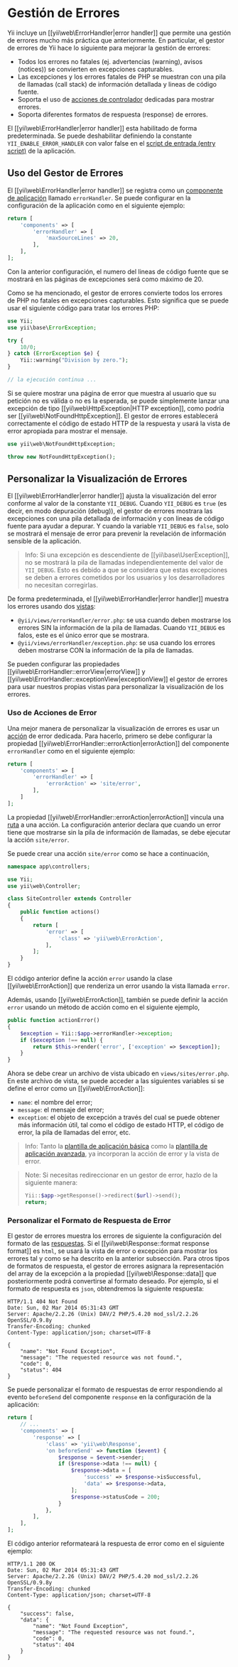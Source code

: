 Gestión de Errores
==================

Yii incluye un [[yii\web\ErrorHandler|error handler]] que permite una gestión de errores mucho más práctica que
anteriormente. En particular, el gestor de errores de Yii hace lo siguiente para mejorar la gestión de errores:

* Todos los errores no fatales (ej. advertencias (warning), avisos (notices)) se convierten en excepciones capturables.
* Las excepciones y los errores fatales de PHP se muestran con una pila de llamadas (call stack) de información
  detallada y lineas de código fuente.
* Soporta el uso de [acciones de controlador](structure-controllers.md#actions) dedicadas para mostrar errores.
* Soporta diferentes formatos de respuesta (response) de errores.

El [[yii\web\ErrorHandler|error handler]] esta habilitado de forma predeterminada. Se puede deshabilitar definiendo la
constante `YII_ENABLE_ERROR_HANDLER` con valor false en el [script de entrada (entry script)](structure-entry-scripts.md) de la aplicación.


## Uso del Gestor de Errores <span id="using-error-handler"></span>

El [[yii\web\ErrorHandler|error handler]] se registra como un [componente de aplicación](structure-application-components.md) llamado `errorHandler`.
Se puede configurar en la configuración de la aplicación como en el siguiente ejemplo:

```php
return [
    'components' => [
        'errorHandler' => [
            'maxSourceLines' => 20,
        ],
    ],
];
```

Con la anterior configuración, el numero del lineas de código fuente que se mostrará en las páginas de excepciones será como máximo de 20.

Como se ha mencionado, el gestor de errores convierte todos los errores de PHP no fatales en excepciones capturables.
Esto significa que se puede usar el siguiente código para tratar los errores PHP:

```php
use Yii;
use yii\base\ErrorException;

try {
    10/0;
} catch (ErrorException $e) {
    Yii::warning("Division by zero.");
}

// la ejecución continua ...
```

Si se quiere mostrar una página de error que muestra al usuario que su petición no es válida o no es la esperada, se
puede simplemente lanzar una excepción de tipo [[yii\web\HttpException|HTTP exception]], como podría ser
[[yii\web\NotFoundHttpException]]. El gestor de errores establecerá correctamente el código de estado HTTP de la
respuesta y usará la vista de error apropiada para mostrar el mensaje.

```php
use yii\web\NotFoundHttpException;

throw new NotFoundHttpException();
```


## Personalizar la Visualización de Errores <span id="customizing-error-display"></span>

El [[yii\web\ErrorHandler|error handler]] ajusta la visualización del error conforme al valor de la constante `YII_DEBUG`.
Cuando `YII_DEBUG` es `true` (es decir, en modo depuración (debug)), el gestor de errores mostrara las
excepciones con una pila detallada de información y con lineas de código fuente para ayudar a depurar. Y cuando la variable `YII_DEBUG` es `false`,
solo se mostrará el mensaje de error para prevenir la revelación de información sensible de la aplicación.

> Info: Si una excepción es descendiente de [[yii\base\UserException]], no se mostrará la pila de llamadas
independientemente del valor de `YII_DEBUG`. Esto es debido a que se considera que estas excepciones se deben a
errores cometidos por los usuarios y los desarrolladores no necesitan corregirlas.

De forma predeterminada, el [[yii\web\ErrorHandler|error handler]] muestra los errores usando dos [vistas](structure-views.md):

* `@yii/views/errorHandler/error.php`: se usa cuando deben mostrarse los errores SIN la información de la pila de
  llamadas. Cuando `YII_DEBUG` es falos, este es el único error que se mostrara.
* `@yii/views/errorHandler/exception.php`: se usa cuando los errores deben mostrarse CON la información de la pila de llamadas.

Se pueden configurar las propiedades [[yii\web\ErrorHandler::errorView|errorView]] y [[yii\web\ErrorHandler::exceptionView|exceptionView]]
el gestor de errores para usar nuestros propias vistas para personalizar la visualización de los errores.


### Uso de Acciones de Error <span id="using-error-actions"></span>

Una mejor manera de personalizar la visualización de errores es usar un [acción](structure-controllers.md) de error
dedicada. Para hacerlo, primero se debe configurar la propiedad [[yii\web\ErrorHandler::errorAction|errorAction]] del
componente `errorHandler` como en el siguiente ejemplo:

```php
return [
    'components' => [
        'errorHandler' => [
            'errorAction' => 'site/error',
        ],
    ]
];
```

La propiedad [[yii\web\ErrorHandler::errorAction|errorAction]] vincula una [ruta](structure-controllers.md#routes) a
una acción. La configuración anterior declara que cuando un error tiene que mostrarse sin la pila de información de
llamadas, se debe ejecutar la acción `site/error`.

Se puede crear una acción `site/error` como se hace a continuación,

```php
namespace app\controllers;

use Yii;
use yii\web\Controller;

class SiteController extends Controller
{
    public function actions()
    {
        return [
            'error' => [
                'class' => 'yii\web\ErrorAction',
            ],
        ];
    }
}
```

El código anterior define la acción `error` usando la clase [[yii\web\ErrorAction]] que renderiza un error usando la
vista llamada `error`.

Además, usando [[yii\web\ErrorAction]], también se puede definir la acción `error` usando un método de acción como en el siguiente ejemplo,

```php
public function actionError()
{
    $exception = Yii::$app->errorHandler->exception;
    if ($exception !== null) {
        return $this->render('error', ['exception' => $exception]);
    }
}
```

Ahora se debe crear un archivo de vista ubicado en `views/sites/error.php`. En este archivo de vista, se puede acceder
a las siguientes variables si se define el error como un [[yii\web\ErrorAction]]:

* `name`: el nombre del error;
* `message`: el mensaje del error;
* `exception`: el objeto de excepción a través del cual se puede obtener más información útil, tal como el código de
  estado HTTP, el código de error, la pila de llamadas del error, etc.

> Info: Tanto la [plantilla de aplicación básica](start-installation.md) como la [plantilla de aplicación avanzada](tutorial-advanced-app.md),
ya incorporan la acción de error y la vista de error.

> Note: Si necesitas redireccionar en un gestor de error, hazlo de la siguiente manera:
> ```php
> Yii::$app->getResponse()->redirect($url)->send();
> return;
> ```


### Personalizar el Formato de Respuesta de Error <span id="error-format"></span>

El gestor de errores muestra los errores de siguiente la configuración del formato de las
[respuestas](runtime-responses.md). Si el [[yii\web\Response::format response format]] es `html`, se usará la vista de
error o excepción para mostrar los errores tal y como se ha descrito en la anterior subsección. Para otros tipos de
formatos de respuesta, el gestor de errores asignara la representación del array de la excepción a la propiedad
[[yii\web\Response::data]] que posteriormente podrá convertirse al formato deseado. Por ejemplo, si el formato de
respuesta es `json`, obtendremos la siguiente respuesta:

```
HTTP/1.1 404 Not Found
Date: Sun, 02 Mar 2014 05:31:43 GMT
Server: Apache/2.2.26 (Unix) DAV/2 PHP/5.4.20 mod_ssl/2.2.26 OpenSSL/0.9.8y
Transfer-Encoding: chunked
Content-Type: application/json; charset=UTF-8

{
    "name": "Not Found Exception",
    "message": "The requested resource was not found.",
    "code": 0,
    "status": 404
}
```

Se puede personalizar el formato de respuestas de error respondiendo al evento `beforeSend` del componente `response`
en la configuración de la aplicación:

```php
return [
    // ...
    'components' => [
        'response' => [
            'class' => 'yii\web\Response',
            'on beforeSend' => function ($event) {
                $response = $event->sender;
                if ($response->data !== null) {
                    $response->data = [
                        'success' => $response->isSuccessful,
                        'data' => $response->data,
                    ];
                    $response->statusCode = 200;
                }
            },
        ],
    ],
];
```

El código anterior reformateará la respuesta de error como en el siguiente ejemplo:

```
HTTP/1.1 200 OK
Date: Sun, 02 Mar 2014 05:31:43 GMT
Server: Apache/2.2.26 (Unix) DAV/2 PHP/5.4.20 mod_ssl/2.2.26 OpenSSL/0.9.8y
Transfer-Encoding: chunked
Content-Type: application/json; charset=UTF-8

{
    "success": false,
    "data": {
        "name": "Not Found Exception",
        "message": "The requested resource was not found.",
        "code": 0,
        "status": 404
    }
}
```
